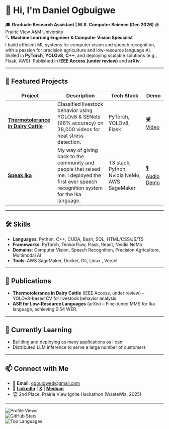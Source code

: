 # 👋 Hi, I'm Daniel Ogbuigwe

🎓 **Graduate Research Assistant | M.S. Computer Science (Dec 2026)** @ Prairie View A&M University  
🔍 **Machine Learning Engineer & Computer Vision Specialist**  
I build efficient ML systems for computer vision and speech recognition, with a passion for precision agriculture and low-resource language AI. Skilled in **PyTorch**, **YOLOv8**, **C++**, and deploying scalable solutions (e.g., Flask, AWS). Published in **IEEE Access (under review)** and **arXiv**.  

---

## 🚀 Featured Projects
| Project | Description | Tech Stack | Demo |
|---------|-------------|------------|------|
| [**Thermotolerance in Dairy Cattle**](https://github.com/ogbidaniel/thermotolerance-dairy) | Classified livestock behavior using YOLOv8 & SENets (96% accuracy) on 38,000 videos for heat stress detection. | PyTorch, YOLOv8, Flask | [📽️ Video](#) |
| [**Speak Ika**](https://github.com/ogbidaniel/speak-ika) | My way of giving back to the community and people that raised me. I deployed the first ever speech recognition system for the Ika language. | T3 stack, Python, Nvidia NeMo, AWS SageMaker | [🎙️ Audio Demo](https://speak-ika.vercel.app) |

---

## 🛠️ Skills
- **Languages**: Python, C++, CUDA, Bash, SQL, HTML/CSS/JS/TS  
- **Frameworks**: PyTorch, TensorFlow, Flask, React, Nvidia NeMo  
- **Domains**: Computer Vision, Speech Recognition, Precision Agriculture, Multimodal AI  
- **Tools**: AWS SageMaker, Docker, Git, Linux , Vercel 

---

## 📜 Publications
- **Thermotolerance in Dairy Cattle** (IEEE Access, under review) – YOLOv8-based CV for livestock behavior analysis.  
- **ASR for Low-Resource Languages** (arXiv) – Fine-tuned MMS for Ika language, achieving 0.54 WER.

---

## 🌱 Currently Learning
- Building and deploying as many applications as I can  
- Distributed LLM inference to serve a large number of customers

---

## 📫 Connect with Me
- 📧 **Email**: ogbuigwed@gmail.com  
- 🔗 **[LinkedIn](https://linkedin.com/in/daniel-ogbuigwe)** | **[X](https://x.com/ogbidaniel)** | **[Medium](https://medium.com/@ogbidaniel)**  
- 🏆 2nd Place, Prairie View Ignite Hackathon (WasteWiz, 2025)

---

![Profile Views](https://komarev.com/ghpvc/?username=ogbidaniel&color=blue)  
![GitHub Stats](https://github-readme-stats.vercel.app/api?username=ogbidaniel&show_icons=true&theme=radical)  
![Top Languages](https://github-readme-stats.vercel.app/api/top-langs/?username=ogbidaniel&layout=compact&theme=radical)
